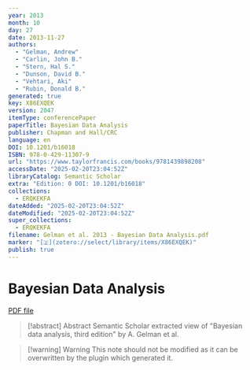 ```yaml
---
year: 2013
month: 10
day: 27
date: 2013-11-27
authors:
  - "Gelman, Andrew"
  - "Carlin, John B."
  - "Stern, Hal S."
  - "Dunson, David B."
  - "Vehtari, Aki"
  - "Rubin, Donald B."
generated: true
key: X86EXQEK
version: 2047
itemType: conferencePaper
paperTitle: Bayesian Data Analysis
publisher: Chapman and Hall/CRC
language: en
DOI: 10.1201/b16018
ISBN: 978-0-429-11307-9
url: "https://www.taylorfrancis.com/books/9781439898208"
accessDate: "2025-02-20T23:04:52Z"
libraryCatalog: Semantic Scholar
extra: "Edition: 0 DOI: 10.1201/b16018"
collections:
  - ERQKEKFA
dateAdded: "2025-02-20T23:04:52Z"
dateModified: "2025-02-20T23:04:52Z"
super_collections:
  - ERQKEKFA
filename: Gelman et al. 2013 - Bayesian Data Analysis.pdf
marker: "[🇿](zotero://select/library/items/X86EXQEK)"
publish: true
---
```

# Bayesian Data Analysis

[PDF file](/Papers/PDFs/Gelman%20et%20al.%202013%20-%20Bayesian%20Data%20Analysis.pdf)

> [!abstract] Abstract
> Semantic Scholar extracted view of "Bayesian data analysis, third edition" by A. Gelman et al.

>[!warning] Warning
> This note should not be modified as it can be overwritten by the plugin which generated it.

